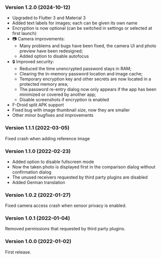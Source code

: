 ### Version 1.2.0 (2024-10-12)

- Upgraded to Flutter 3 and Material 3
- Added text labels for images; each can be given its own name
- Encryption is now optional (can be switched in settings or selected at first launch)
- 📷️ Camera improvements:
  - Many problems and bugs have been fixed, the camera UI and photo preview have been redesigned;
  - Added option to disable autofocus
- 🔒️ Improved security:
  - Reduced the time unencrypted password stays in RAM;
  - Clearing the in-memory password location and image cache;
  - Temporary encryption key and other secrets are now located in a protected memory area;
  - The password re-entry dialog now only appears if the app has been minimized or covered by another app;
  - Disable screenshots if encryption is enabled
- F-Droid split APK support
- Fixed bug with image thumbnail size, now they are smaller
- Other minor bugfixes and improvements

### Version 1.1.1 (2022-03-05)

Fixed crash when adding reference image

### Version 1.1.0 (2022-02-23)

- Added option to disable fullscreen mode
- Now the taken photo is displayed first in the comparison dialog without confirmation dialog
- The unused receivers requested by third party plugins are disabled
- Added German translation

### Version 1.0.2 (2022-01-27)

Fixed camera access crash when sensor privacy is enabled.

### Version 1.0.1 (2022-01-04)

Removed permissions that requested by third party plugins.

### Version 1.0.0 (2022-01-02)

First release.
